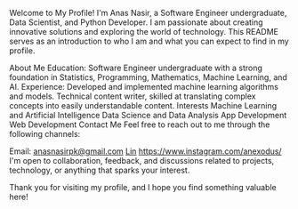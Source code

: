 Welcome to My Profile!
I'm Anas Nasir, a Software Engineer undergraduate, Data Scientist, and Python Developer. I am passionate about creating innovative solutions and exploring the world of technology. This README serves as an introduction to who I am and what you can expect to find in my profile.

About Me
Education: Software Engineer undergraduate with a strong foundation in Statistics, Programming, Mathematics, Machine Learning, and AI.
Experience:
Developed and implemented machine learning algorithms and models.
Technical content writer, skilled at translating complex concepts into easily understandable content.
Interests
Machine Learning and Artificial Intelligence
Data Science and Data Analysis
App Development
Web Development
Contact Me
Feel free to reach out to me through the following channels:

Email: anasnasirpk@gmail.com
[Lin](https://www.linkedin.com/in/anexodus/)
https://www.instagram.com/anexodus/
I'm open to collaboration, feedback, and discussions related to projects, technology, or anything that sparks your interest.

Thank you for visiting my profile, and I hope you find something valuable here!
